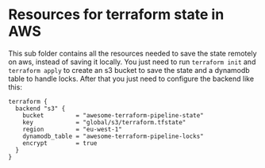 # Resources for terraform state in AWS

This sub folder contains all the resources needed to save the state
remotely on aws, instead of saving it locally.
You just need to run `terraform init` and `terraform apply`
to create an s3 bucket to save the state and a dynamodb table to handle locks.
After that you just need to configure the backend like this:

```hcl
terraform {
  backend "s3" {
    bucket         = "awesome-terraform-pipeline-state"
    key            = "global/s3/terraform.tfstate"
    region         = "eu-west-1" 
    dynamodb_table = "awesome-terraform-pipeline-locks"
    encrypt        = true
  }
}
```
